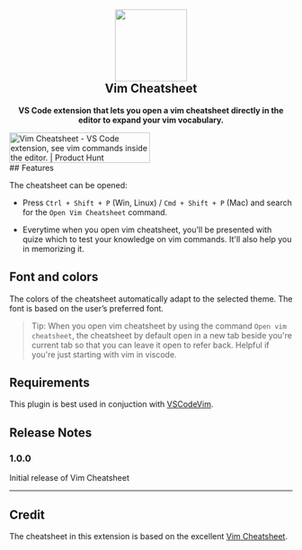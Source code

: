 <h2 align="center"><img src="https://github.com/andyalex234/vim-cheatsheet/blob/main/images/icon.png?raw=true" height="128"><br>Vim Cheatsheet</h2>
<p align="center"><strong>VS Code extension that lets you open a vim cheatsheet directly in the editor to expand your vim vocabulary.</strong></p>
<div><a href="https://www.producthunt.com/posts/vim-cheatsheet?utm_source=badge-featured&utm_medium=badge&utm_souce=badge-vim&#0045;cheatsheet" target="_blank"><img src="https://api.producthunt.com/widgets/embed-image/v1/featured.svg?post_id=351628&theme=light" alt="Vim&#0032;Cheatsheet - VS&#0032;Code&#0032;extension&#0044;&#0032;see&#0032;vim&#0032;commands&#0032;inside&#0032;the&#0032;editor&#0046; | Product Hunt" style="width: 250px; height: 54px;" width="250" height="54" /></a></div>
## Features

The cheatsheet can be opened:

- Press `Ctrl + Shift + P` (Win, Linux) / `Cmd + Shift + P` (Mac) and search for the `Open Vim Cheatsheet` command.

- Everytime when you open vim cheatsheet, you'll be presented with quize which to test your knowledge on vim commands. It'll also help you in memorizing it.

## Font and colors

The colors of the cheatsheet automatically adapt to the selected theme. The font is based on the user’s preferred font.

> Tip: When you open vim cheatsheet by using the command `Open vim cheatsheet`, the cheatsheet by default open in a new tab beside you're current tab so that you can leave it open to refer back. Helpful if you're just starting with vim in viscode.  

## Requirements
This plugin is best used in conjuction with [VSCodeVim](https://marketplace.visualstudio.com/items?itemName=vscodevim.vim).

## Release Notes

### 1.0.0
Initial release of Vim Cheatsheet

-----------------------------------------------------------------------------------------------------------
## Credit

The cheatsheet in this extension is based on the excellent [Vim Cheatsheet](https://vim.rtorr.com/).
